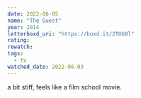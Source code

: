```yaml
---
date: 2022-06-05
name: "The Guest"
year: 2014
letterboxd_uri: "https://boxd.it/2TUG0l"
rating: 
rewatch: 
tags:
  - tv
watched_date: 2022-06-03
---
```


a bit stiff, feels like a film school movie.
